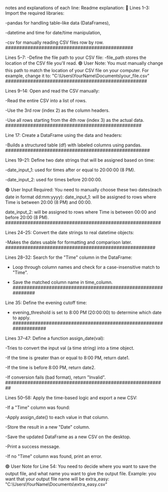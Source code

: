 notes and explanations of each line:
Readme explanation:
📌 Lines 1–3:
Import the required libraries:

-pandas for handling table-like data (DataFrames),

-datetime and time for date/time manipulation,

-csv for manually reading CSV files row by row.
##############################################

Lines 5–7:
-Define the file path to your CSV file:
-file_path stores the location of the CSV file you'll read.
🟢 User Note:
You must manually change this path to match the location of your CSV file on your computer.
For example, change it to:
"C:\\Users\\YourName\\Documents\\your_file.csv"
###################################################

Lines 9–14:
Open and read the CSV manually:

-Read the entire CSV into a list of rows.

-Use the 3rd row (index 2) as the column headers.

-Use all rows starting from the 4th row (index 3) as the actual data.
#################################################

 Line 17:
Create a DataFrame using the data and headers:

-Builds a structured table (df) with labeled columns using pandas.
####################################################

Lines 19–21:
Define two date strings that will be assigned based on time:

-date_input_1: used for times after or equal to 20:00:00 (8 PM).

-date_input_2: used for times before 20:00:00.

🟢 User Input Required:
You need to manually choose these two dates(each date in format dd:mm:yyyy):
date_input_1: will be assigned to rows where Time is between 20:00 (8 PM) and 00:00.

date_input_2: will be assigned to rows where Time is between 00:00 and before 20:00 (8 PM).
########################################################

Lines 24–25:
Convert the date strings to real datetime objects:

-Makes the dates usable for formatting and comparison later.
######################################################

Lines 28–32:
Search for the "Time" column in the DataFrame:

- Loop through column names and check for a case-insensitive match to "Time".

- Save the matched column name in time_column.
##############################################################

Line 35:
Define the evening cutoff time:

- evening_threshold is set to 8:00 PM (20:00:00) to determine which date to apply.
##################################################################

Lines 37–47:
Define a function assign_date(val):

-Tries to convert the input val (a time string) into a time object.

-If the time is greater than or equal to 8:00 PM, return date1.

-If the time is before 8:00 PM, return date2.

-If conversion fails (bad format), return "Invalid".
##########################################################

Lines 50–58:
Apply the time-based logic and export a new CSV:

-If a "Time" column was found:

-Apply assign_date() to each value in that column.

-Store the result in a new "Date" column.

-Save the updated DataFrame as a new CSV on the desktop.

-Print a success message.

-If no "Time" column was found, print an error.

🟢 User Note for Line 54:
You need to decide where you want to save the output file, and what name you want to give the output file.
Example:
you want that your output file name will be extra_easy:
"C:\\Users\\YourName\\Documents\\extra_easy.csv"





